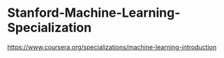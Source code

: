 # Stanford-Machine-Learning-Specialization
https://www.coursera.org/specializations/machine-learning-introduction
